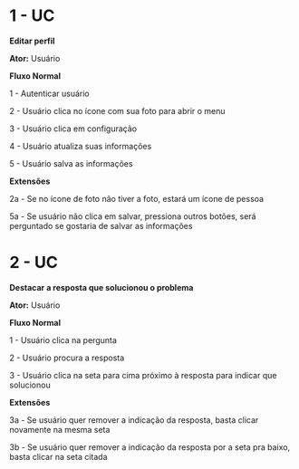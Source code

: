 # 1 - UC

**Editar perfil**

**Ator:** Usuário

**Fluxo Normal** 

1 - Autenticar usuário

2 - Usuário clica no ícone com sua foto para abrir o menu

3 - Usuário clica em configuração

4 - Usuário atualiza suas informações

5 - Usuário salva as informações

**Extensões**

2a - Se no ícone de foto não tiver a foto, estará um ícone de pessoa

5a - Se usuário não clica em salvar, pressiona outros botões, será perguntado se gostaria de salvar as informações


# 2 - UC
**Destacar a resposta que solucionou o problema**

**Ator:** Usuário

**Fluxo Normal** 

1 - Usuário clica na pergunta

2 - Usuário procura a resposta

3 - Usuário clica na seta para cima próximo à resposta para indicar que solucionou 

**Extensões**

3a - Se usuário quer remover a indicação da resposta, basta clicar novamente na mesma seta

3b - Se usuário quer remover a indicação da resposta por a seta pra baixo, basta clicar na seta citada